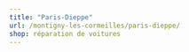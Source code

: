 ```yaml
---
title: "Paris-Dieppe"
url: /montigny-les-cormeilles/paris-dieppe/
shop: réparation de voitures
---
```

